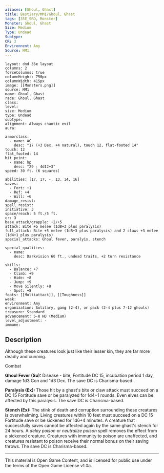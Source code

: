 ```yaml
---
aliases: [Ghoul, Ghast]
title: Bestiary/MM1/Ghoul, Ghast
tags: [35E_SRD, Monster]
Monster: Ghoul, Ghast
Size: Medium
Type: Undead
Subtype: 
CR: 3
Environnent: Any
Source: MM1
---
```


```statblock
layout: dnd 35e layout
columns: 2
forceColumns: true
columnHeight: 750px
columnWidth: 415px
image: [[Monsters.png]]
source: MM1
name: Ghoul, Ghast
race: Ghoul, Ghast
class: 
level: 
size: Medium
type: Undead
subtype: 
alignment: Always chaotic evil
aura: 

armorclass:
  - name: AC
    desc: "17 (+3 Dex, +4 natural), touch 12, flat-footed 14"
touch: 12
flat_footed: 14
hit_point:
  - name: hp
    desc: "29 ; 4d12+3"
speed: 30 ft. (6 squares)

abilities: [17, 17, -, 13, 14, 16]
saves:
  - Fort: +1
  - Ref: +4
  - Will: +6
damage_resist: 
spell_resist: 
initiative: 3
space/reach: 5 ft./5 ft.
cr: 3
base_attack/grapple: +2/+5
attack: Bite +5 melee (1d8+3 plus paralysis)
full_attack: Bite +5 melee (1d8+3 plus paralysis) and 2 claws +3 melee (1d4+1 plus paralysis)
special_attacks: Ghoul fever, paralyis, stench

special_qualities:
  - name: 
    desc: Darkvision 60 ft., undead traits, +2 turn resistance

skills:
  - Balance: +7
  - Climb: +9
  - Hide: +8
  - Jump: +9
  - Move Silently: +8
  - Spot: +8
feats: [[Multiattack]], [[Toughness]]
weak: 
environment: Any
organization: Solitary, gang (2-4), or pack (2-4 plus 7-12 ghouls)
treasure: Standard
advancement: 5-8 HD (Medium)
level_adjustment: -
immune: 
```

## Description

<p>Although these creatures look just like their lesser kin, they are far more deadly and cunning.</p>
<p>Combat</p>
<p>
            <b>Ghoul Fever (Su):</b> Disease - bite, Fortitude DC 15, incubation period 1 day, damage 1d3 Con and 1d3 Dex. The save DC is Charisma-based.</p>
<p>
            <b>Paralysis (Ex):</b> Those hit by a ghast's bite or claw attack must succeed on a DC 15 Fortitude save or be paralyzed for 1d4+1 rounds. Even elves can be affected by this paralysis. The save DC is Charisma-based.</p>
<p>
            <b>Stench (Ex):</b> The stink of death and corruption surrounding these creatures is overwhelming. Living creatures within 10 feet must succeed on a DC 15 Fortitude save or be sickened for 1d6+4 minutes. A creature that successfully saves cannot be affected again by the same ghast's stench for 24 hours. A <i>delay poison</i> or <i>neutralize poison</i> spell removes the effect from a sickened creature. Creatures with immunity to poison are unaffected, and creatures resistant to poison receive their normal bonus on their saving throws. The save DC is Charisma-based.</p>

---

This material is Open Game Content, and is licensed for public use under
the terms of the Open Game License v1.0a.
